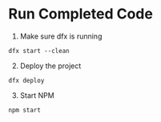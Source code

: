 # Run Completed Code
 
1. Make sure dfx is running

```
dfx start --clean
```

2. Deploy the project
```
dfx deploy
```

3. Start NPM
```
npm start
```




